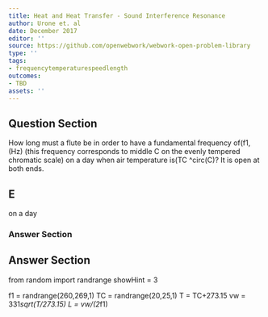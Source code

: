 ```yaml
---
title: Heat and Heat Transfer - Sound Interference Resonance
author: Urone et. al
date: December 2017
editor: ''
source: https://github.com/openwebwork/webwork-open-problem-library
type: ''
tags:
- frequencytemperaturespeedlength
outcomes:
- TBD
assets: ''
---
```


## Question Section 

How long must a flute be in order to have a fundamental frequency of(f1,(Hz) (this
frequency corresponds to middle C on the evenly tempered chromatic scale) on a day
when air temperature is(TC ^circ(C)? It is open at both ends.

## E
on a day
### Answer Section


## Answer Section

from random import randrange
showHint = 3

f1 = randrange(260,269,1)
TC = randrange(20,25,1)
T = TC+273.15
vw = 331*sqrt(T/273.15)
L = vw/(2*f1)